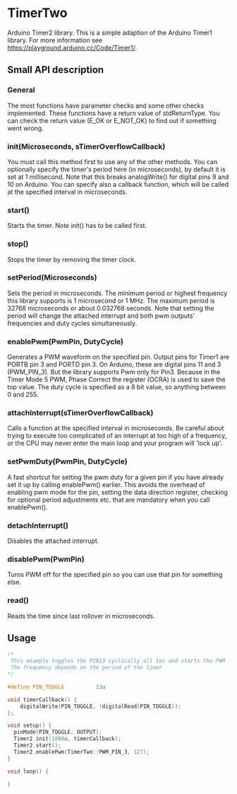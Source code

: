 # TimerTwo
Arduino Timer2 library. This is a simple adaption of the Arduino Timer1 library. For more information see https://playground.arduino.cc/Code/Timer1/.

## Small API description

### General 
The most functions have parameter checks and some other checks implemented. These functions have a return value of stdReturnType. You can check the return value (E_OK or E_NOT_OK) to find out if something went wrong.

### init(Microseconds, sTimerOverflowCallback)
You must call this method first to use any of the other methods. You can optionally specify the timer's period here (in microseconds), by default it is set at 1 millisecond. Note that this breaks analogWrite() for digital pins 9 and 10 on Arduino. You can specify also a callback function, which will be called at the specified interval in microseconds.

### start()
Starts the timer. Note init() has to be called first.

### stop()
Stops the timer by removing the timer clock.

### setPeriod(Microseconds)
Sets the period in microseconds. The minimum period or highest frequency this library supports is 1 microsecond or 1 MHz. The maximum period is 32768 microseconds or about 0.032768 seconds. Note that setting the period will change the attached interrupt and both pwm outputs' frequencies and duty cycles simultaneously.

### enablePwm(PwmPin, DutyCycle)
Generates a PWM waveform on the specified pin. Output pins for Timer1 are PORTB pin 3 and PORTD pin 3. On Arduino, these are digital pins 11 and 3 (PWM_PIN_3). But the library supports Pwm only for Pin3. Because in the Timer Mode 5 PWM, Phase Correct the register (OCRA) is used to save the top value. The duty cycle is specified as a 8 bit value, so anything between 0 and 255.

### attachInterrupt(sTimerOverflowCallback)
Calls a function at the specified interval in microseconds. Be careful about trying to execute too complicated of an interrupt at too high of a frequency, or the CPU may never enter the main loop and your program will 'lock up'.

### setPwmDuty(PwmPin, DutyCycle)
A fast shortcut for setting the pwm duty for a given pin if you have already set it up by calling enablePwm() earlier. This avoids the overhead of enabling pwm mode for the pin, setting the data direction register, checking for optional period adjustments etc. that are mandatory when you call enablePwm().

### detachInterrupt()
Disables the attached interrupt.

### disablePwm(PwmPin)
Turns PWM off for the specified pin so you can use that pin for something else.

### read()
Reads the time since last rollover in microseconds.

## Usage
```c++
/*
 This example toggles the PIN13 cyclically all 1ms and starts the PWM for PIN3 and PIN11.
 The frequency depends on the period of the timer
*/

#define PIN_TOGGLE          13u

void timerCallback() {
    digitalWrite(PIN_TOGGLE, !digitalRead(PIN_TOGGLE));
};

void setup() {
  pinMode(PIN_TOGGLE, OUTPUT);
  Timer2.init(1000u, timerCallback);
  Timer2.start();
  Timer2.enablePwm(TimerTwo::PWM_PIN_3, 127);
}

void loop() {

}
```
